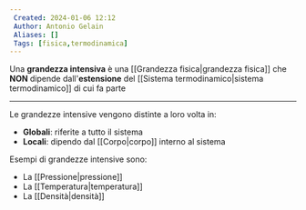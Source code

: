 ```yaml
---
 Created: 2024-01-06 12:12
 Author: Antonio Gelain
 Aliases: []
 Tags: [fisica,termodinamica]
---
```


Una **grandezza intensiva** è una [[Grandezza fisica|grandezza fisica]] che **NON** dipende dall'**estensione** del [[Sistema termodinamico|sistema termodinamico]] di cui fa parte

---

Le grandezze intensive vengono distinte a loro volta in:
- **Globali**: riferite a tutto il sistema
- **Locali**: dipendo dal [[Corpo|corpo]] interno al sistema

Esempi di grandezze intensive sono:
- La [[Pressione|pressione]]
- La [[Temperatura|temperatura]]
- La [[Densità|densità]]

